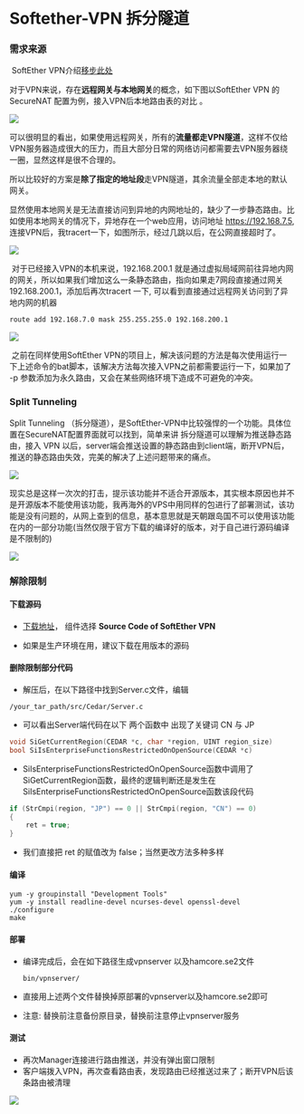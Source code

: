 # Softether-VPN 拆分隧道


### 需求来源

​	SoftEther VPN介绍[移步此处](https://zh.wikipedia.org/zh-cn/SoftEther_VPN)

​	对于VPN来说，存在**远程网关与本地网关**的概念，如下图以SoftEther VPN 的 SecureNAT 配置为例，接入VPN后本地路由表的对比 。



![](https://i.loli.net/2020/02/26/aIHLx475TWp3vlw.png)

​	可以很明显的看出，如果使用远程网关，所有的**流量都走VPN隧道**，这样不仅给VPN服务器造成很大的压力，而且大部分日常的网络访问都需要去VPN服务器绕一圈，显然这样是很不合理的。

​	所以比较好的方案是**除了指定的地址段**走VPN隧道，其余流量全部走本地的默认网关。

​	显然使用本地网关是无法直接访问到异地的内网地址的，缺少了一步静态路由。比如使用本地网关的情况下，异地存在一个web应用，访问地址 https://192.168.7.5, 连接VPN后，我tracert一下，如图所示，经过几跳以后，在公网直接超时了。

![](https://i.loli.net/2020/02/26/Jzeh1dVi2LFRaCb.png)

​    对于已经接入VPN的本机来说，192.168.200.1 就是通过虚拟局域网前往异地内网的网关，所以如果我们增加这么一条静态路由，指向如果走7网段直接通过网关192.168.200.1，添加后再次tracert 一下, 可以看到直接通过远程网关访问到了异地内网的机器

```bat
route add 192.168.7.0 mask 255.255.255.0 192.168.200.1
```

![](https://i.loli.net/2020/02/26/1HuA4CXDqnbNriB.png)

​    之前在同样使用SoftEther VPN的项目上，解决该问题的方法是每次使用运行一下上述命令的bat脚本，该解决方法每次接入VPN之前都需要运行一下，如果加了 -p 参数添加为永久路由，又会在某些网络环境下造成不可避免的冲突。





### Split Tunneling

   Split Tunneling （拆分隧道），是SoftEther-VPN中比较强悍的一个功能。具体位置在SecureNAT配置界面就可以找到，简单来讲 拆分隧道可以理解为推送静态路由，接入 VPN 以后，server端会推送设置的静态路由到client端，断开VPN后，推送的静态路由失效，完美的解决了上述问题带来的痛点。

![](https://i.loli.net/2020/02/26/CqKDUlWzROFdYZL.png)



   现实总是这样一次次的打击，提示该功能并不适合开源版本，其实根本原因也并不是开源版本不能使用该功能，我再海外的VPS中用同样的包进行了部署测试，该功能是没有问题的，从网上查到的信息，基本意思就是天朝跟岛国不可以使用该功能在内的一部分功能(当然仅限于官方下载的编译好的版本，对于自己进行源码编译是不限制的)

![](https://i.loli.net/2020/02/26/SyAj8n7d4sHw2YK.png)

  

### 解除限制

#### 下载源码

- [下载地址](https://www.softether-download.com/?product=softether)， 组件选择 **Source Code of SoftEther VPN**

- 如果是生产环境在用，建议下载在用版本的源码



#### 删除限制部分代码

- 解压后，在以下路径中找到Server.c文件，编辑 

```shell
/your_tar_path/src/Cedar/Server.c
```

- 可以看出Server端代码在以下 两个函数中 出现了关键词 CN 与 JP

```c
void SiGetCurrentRegion(CEDAR *c, char *region, UINT region_size)
bool SiIsEnterpriseFunctionsRestrictedOnOpenSource(CEDAR *c)
```

- SiIsEnterpriseFunctionsRestrictedOnOpenSource函数中调用了SiGetCurrentRegion函数，最终的逻辑判断还是发生在SiIsEnterpriseFunctionsRestrictedOnOpenSource函数该段代码

```c
if (StrCmpi(region, "JP") == 0 || StrCmpi(region, "CN") == 0)
{
	ret = true;
}
```

- 我们直接把 ret 的赋值改为  false；当然更改方法多种多样

#### 编译

```shell
yum -y groupinstall "Development Tools"
yum -y install readline-devel ncurses-devel openssl-devel
./configure
make
```



#### 部署

- 编译完成后，会在如下路径生成vpnserver 以及hamcore.se2文件

  ```shell
  bin/vpnserver/
  ```

- 直接用上述两个文件替换掉原部署的vpnserver以及hamcore.se2即可

- 注意: 替换前注意备份原目录，替换前注意停止vpnserver服务



#### 测试

- 再次Manager连接进行路由推送，并没有弹出窗口限制
- 客户端拨入VPN，再次查看路由表，发现路由已经推送过来了；断开VPN后该条路由被清理

![](https://i.loli.net/2020/02/27/OKMf1gVhsnZ9lvH.png)
